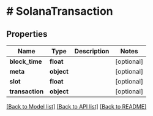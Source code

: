 # # SolanaTransaction

## Properties

Name | Type | Description | Notes
------------ | ------------- | ------------- | -------------
**block_time** | **float** |  | [optional]
**meta** | **object** |  | [optional]
**slot** | **float** |  | [optional]
**transaction** | **object** |  | [optional]

[[Back to Model list]](../../README.md#models) [[Back to API list]](../../README.md#endpoints) [[Back to README]](../../README.md)
